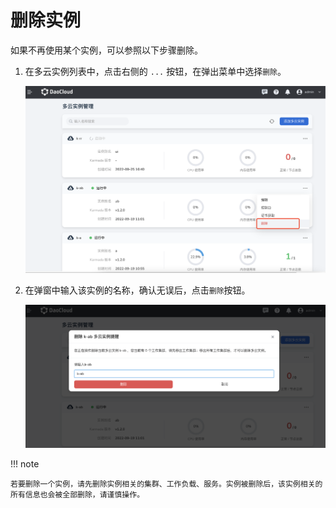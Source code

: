 # 删除实例

如果不再使用某个实例，可以参照以下步骤删除。

1. 在多云实例列表中，点击右侧的 `...` 按钮，在弹出菜单中选择`删除`。

    ![delete](../images/delete01.png)

2. 在弹窗中输入该实例的名称，确认无误后，点击`删除`按钮。

    ![delete](../images/delete02.png)

!!! note

    若要删除一个实例，请先删除实例相关的集群、工作负载、服务。实例被删除后，该实例相关的所有信息也会被全部删除，请谨慎操作。

